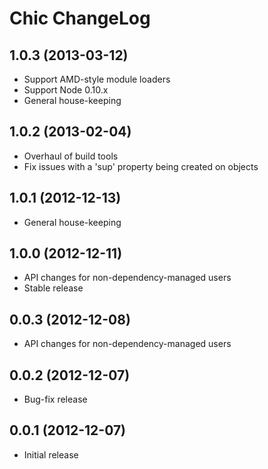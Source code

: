 
Chic ChangeLog
==============

1.0.3 (2013-03-12)
------------------

* Support AMD-style module loaders
* Support Node 0.10.x
* General house-keeping


1.0.2 (2013-02-04)
------------------

* Overhaul of build tools
* Fix issues with a 'sup' property being created on objects


1.0.1 (2012-12-13)
------------------

* General house-keeping


1.0.0 (2012-12-11)
------------------

* API changes for non-dependency-managed users
* Stable release


0.0.3 (2012-12-08)
------------------

* API changes for non-dependency-managed users


0.0.2 (2012-12-07)
------------------

* Bug-fix release


0.0.1 (2012-12-07)
------------------

* Initial release
